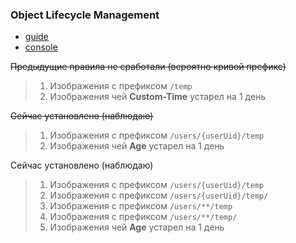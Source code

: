 ### Object Lifecycle Management

- [guide](https://cloud.google.com/storage/docs/lifecycle)
- [console](https://console.cloud.google.com/storage/browser/takabase-local.appspot.com)

~~Предыдущие правила не сработали (вероятно кривой префикс)~~

> 1. Изображения с префиксом `/temp`
> 2. Изображения чей **Custom-Time** устарел на 1 день

~~Сейчас установлено (наблюдаю)~~

> 1. Изображения с префиксом `/users/{userUid}/temp`
> 2. Изображения чей **Age** устарел на 1 день

Сейчас установлено (наблюдаю)

> 1. Изображения с префиксом `/users/{userUid}/temp`
> 2. Изображения с префиксом `/users/{userUid}/temp/`
> 3. Изображения с префиксом `/users/**/temp`
> 4. Изображения с префиксом `/users/**/temp/`
> 5. Изображения чей **Age** устарел на 1 день
